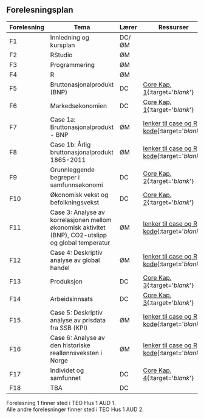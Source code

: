 ## Forelesningsplan

| Forelesning <img width=80/>   | Tema                                                              | Lærer  | Ressurser <img width=200/>  |
|----------------|----------------------------------------------------------------------|-----------|--------------------------------------|
|F1   | Innledning og kursplan                        | DC/ØM       |    |
|F2  | RStudio  | ØM |    |
|F3   | Programmering         | ØM        |  |
|F4    | R | ØM |  |
|F5   | Bruttonasjonalprodukt (BNP)    | DC       | [Core Kap. 1](https://www.core-econ.org/the-economy/book/text/01.html){:target='_blank_'}  |
|F6     | Markedsøkonomien  | DC | [Core Kap. 1](https://www.core-econ.org/the-economy/book/text/01.html){:target='_blank_'}   |
|F7 | Case 1a: Bruttonasjonalprodukt - BNP | ØM       | [lenker til case og R kode](https://oysteinm.github.io/uit-sok-1004-h21/){:target='_blank_'} |
|F8   | Case 1b: Årlig bruttonasjonalprodukt 1865-2011  | ØM  |  [lenker til case og R kode](https://oysteinm.github.io/uit-sok-1004-h21/){:target='_blank_'} |
|F9    | Grunnleggende begreper i samfunnsøkonomi           | DC | [Core Kap. 2](https://www.core-econ.org/the-economy/book/text/02.html){:target='_blank_'}  |
|F10   | Økonomisk vekst og befolkningsvekst | DC | [Core Kap. 2](https://www.core-econ.org/the-economy/book/text/02.html){:target='_blank_'}  |
|F11  | Case 3: Analyse av korrelasjonen mellom økonomisk aktivitet (BNP), CO2-utslipp og global temperatur  | ØM | [lenker til case og R kode](https://oysteinm.github.io/uit-sok-1004-h21/){:target='_blank_'}  |
|F12   | Case 4: Deskriptiv analyse av global handel           | ØM | [lenker til case og R kode](https://oysteinm.github.io/uit-sok-1004-h21/){:target='_blank_'} |
|F13 | Produksjon  | DC | [Core Kap. 3](https://www.core-econ.org/the-economy/book/text/03.html){:target='_blank_'}  | 
|F14  | Arbeidsinnsats  | DC         | [Core Kap. 3](https://www.core-econ.org/the-economy/book/text/03.html){:target='_blank_'}   |
|F15    | Case 5: Deskriptiv analyse av prisdata fra SSB (KPI)   | ØM | [lenker til case og R kode](https://oysteinm.github.io/uit-sok-1004-h21/){:target='_blank_'} | 
|F16   | Case 6: Analyse av den historiske reallønnsveksten i Norge                 | ØM       |  [lenker til case og R kode](https://oysteinm.github.io/uit-sok-1004-h21/){:target='_blank_'} |
|F17  | Individet og samfunnet        | DC         |[Core Kap. 4](https://www.core-econ.org/the-economy/book/text/04.html){:target='_blank_'}    |
|F18  |   TBA                                      | DC         |   |

Forelesning 1 finner sted i TEO Hus 1 AUD 1.  
Alle andre forelesninger finner sted i TEO Hus 1 AUD 2.
